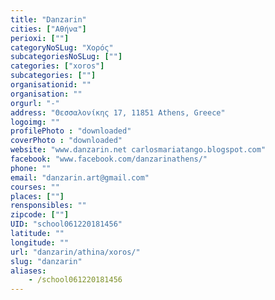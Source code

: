 ```yaml
---
title: "Danzarin"
cities: ["Αθήνα"]
perioxi: [""]
categoryNoSLug: "Χορός"
subcategoriesNoSLug: [""]
categories: ["xoros"]
subcategories: [""]
organisationid: ""
organisation: ""
orgurl: "-"
address: "Θεσσαλονίκης 17, 11851 Athens, Greece"
logoimg: ""
profilePhoto : "downloaded"
coverPhoto : "downloaded"
website: "www.danzarin.net carlosmariatango.blogspot.com"
facebook: "www.facebook.com/danzarinathens/"
phone: ""
email: "danzarin.art@gmail.com"
courses: ""
places: [""]
rensponsibles: ""
zipcode: [""]
UID: "school061220181456"
latitude: ""
longitude: ""
url: "danzarin/athina/xoros/"
slug: "danzarin"
aliases:
    - /school061220181456
---
```





